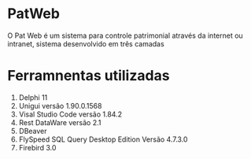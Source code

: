 # PatWeb
O Pat Web é um sistema para controle patrimonial através da internet ou intranet, sistema desenvolvido em três camadas

# Ferramnentas utilizadas
1. Delphi 11
2. Unigui versão 1.90.0.1568
3. Visal Studio Code versão 1.84.2
4. Rest DataWare versão 2.1
5. DBeaver
6. FlySpeed SQL Query Desktop Edition Versão 4.7.3.0
7. Firebird 3.0

